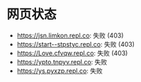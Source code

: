 # 网页状态
- https://jsn.limkon.repl.co: 失败 (403)
- https://start--stpstyc.repl.co: 失败 (403)
- https://Love.cfvqw.repl.co: 失败 (403)
- https://ypto.tnpyv.repl.co: 失败
- https://ys.pyxzp.repl.co: 失败
